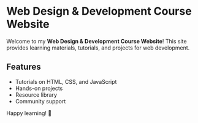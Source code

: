 # Web Design & Development Course Website

Welcome to my **Web Design & Development Course Website**! This site provides learning materials, tutorials, and projects for web development.

## Features
- Tutorials on HTML, CSS, and JavaScript
- Hands-on projects
- Resource library
- Community support
  
Happy learning! 🚀

